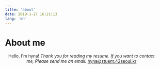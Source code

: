```yaml
---
title: 'about'
date: 2019-1-27 16:21:13
lang: 'en'
---
```


# About me

<div align="center">

Hello, I'm hyna!
_Thank you for reading my resume. If you want to contact me, Please send me an email._
hyna@stuent.42seoul.kr

</div>
